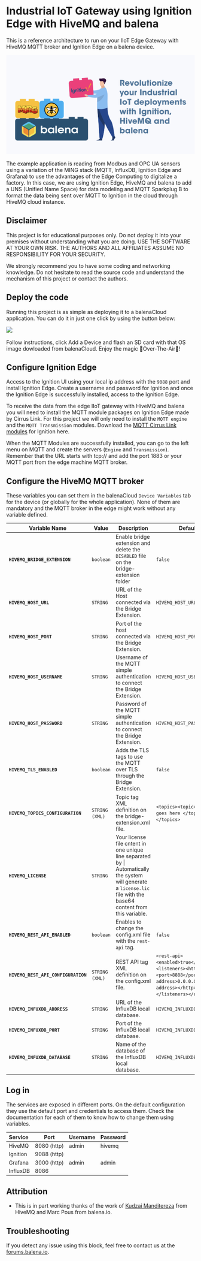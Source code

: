 # Industrial IoT Gateway using Ignition Edge with HiveMQ and balena

This is a reference architecture to run on your IIoT Edge Gateway with HiveMQ MQTT broker and Ignition Edge on a balena device.


![](/assets/balena-ignition-hivemq.png)


The example application is reading from Modbus and OPC UA sensors using a variation of the MING stack (MQTT, InfluxDB, Ignition Edge and Grafana) to use the advantages of the Edge Computing to digitalize a factory. In this case, we are using Ignition Edge, HiveMQ and balena to add a UNS (Unified Name Space) for data modeling and MQTT Sparkplug B to format the data being sent over MQTT to Ignition in the cloud through HiveMQ cloud instance.


## Disclaimer

This project is for educational purposes only. Do not deploy it into your premises without understanding what you are doing. USE THE SOFTWARE AT YOUR OWN RISK. THE AUTHORS AND ALL AFFILIATES ASSUME NO RESPONSIBILITY FOR YOUR SECURITY.

We strongly recommend you to have some coding and networking knowledge. Do not hesitate to read the source code and understand the mechanism of this project or contact the authors.


## Deploy the code

Running this project is as simple as deploying it to a balenaCloud application. You can do it in just one click by using the button below:

[![](https://www.balena.io/deploy.png)](https://dashboard.balena-cloud.com/deploy?repoUrl=https://github.com/mpous/hivemq4-ignition-balena)

Follow instructions, click Add a Device and flash an SD card with that OS image dowloaded from balenaCloud. Enjoy the magic 🌟Over-The-Air🌟!

## Configure Ignition Edge

Access to the Ignition UI using your local ip address with the `9088` port and install Ignition Edge. Create a username and password for Ignition and once the Ignition Edge is successfully installed, access to the Ignition Edge.

To receive the data from the edge IIoT gateway with HiveMQ and balena you will need to install the MQTT module packages on Ignition Edge made by Cirrus Link. For this project we will only need to install the `MQTT engine` and the `MQTT Transmission` modules. Download the [MQTT Cirrus Link modules](https://inductiveautomation.com/downloads/third-party-modules/8.1.27) for Ignition here.

When the MQTT Modules are successfully installed, you can go to the left menu on MQTT and create the servers (`Engine` and `Transmission`). Remember that the URL starts with tcp:// and add the port 1883 or your MQTT port from the edge machine MQTT broker.


## Configure the HiveMQ MQTT broker

These variables you can set them in the balenaCloud `Device Variables` tab for the device (or globally for the whole application). None of them are mandatory and the MQTT broker in the edge might work without any variable defined.

Variable Name | Value | Description | Default
------------ | ------------- | ------------- | -------------
**`HIVEMQ_BRIDGE_EXTENSION`** | `boolean` | Enable bridge extension and delete the `DISABLED` file on the bridge-extension folder | `false`
**`HIVEMQ_HOST_URL`** | `STRING` | URL of the Host connected via the Bridge Extension. | ```HIVEMQ_HOST_URL```
**`HIVEMQ_HOST_PORT`** | `STRING` | Port of the host connected via the Bridge Extension. | ```HIVEMQ_HOST_PORT```
**`HIVEMQ_HOST_USERNAME`** | `STRING` | Username of the MQTT simple authentication to connect the Bridge Extension. | ```HIVEMQ_HOST_USERNAME```
**`HIVEMQ_HOST_PASSWORD`** | `STRING` | Password of the MQTT simple authentication to connect the Bridge Extension. | ```HIVEMQ_HOST_PASSWORD```
**`HIVEMQ_TLS_ENABLED`** | `boolean` | Adds the TLS tags to use the MQTT over TLS through the Bridge Extension. | ```false```
**`HIVEMQ_TOPICS_CONFIGURATION`** | `STRING (XML)` | Topic tag XML definition on the bridge-extension.xml file. | ```<topics><topic> What it goes here </topic></topics>```
**`HIVEMQ_LICENSE`** | `STRING` | Your license file cntent in one unique line separated by \| Automatically the system will generate a `license.lic` file with the base64 content from this variable. | 
**`HIVEMQ_REST_API_ENABLED`** | `boolean` | Enables to change the config.xml file with the `rest-api` tag. | `false`
**`HIVEMQ_REST_API_CONFIGURATION`** | `STRING (XML)` | REST API tag XML definition on the config.xml file. | ```<rest-api><enabled>true</enabled><listeners><http><port>8888</port><bind-address>0.0.0.0</bind-address></http></listeners></rest-api>```
**`HIVEMQ_INFUXDB_ADDRESS`** | `STRING` | URL of the InfluxDB local database. | ```HIVEMQ_INFLUXDB_ADDRESS```
**`HIVEMQ_INFUXDB_PORT`** | `STRING` | Port of the InfluxDB local database. | ```HIVEMQ_INFLUXDB_PORT```
**`HIVEMQ_INFUXDB_DATABASE`** | `STRING` | Name of the database of the InfluxDB local database. | ```HIVEMQ_INFLUXDB_DATABASE```


## Log in

The services are exposed in different ports. On the default configuration they use the default port and credentials to access them. Check the documentation for each of them to know how to change them using variables.

|Service|Port|Username|Password|
|:--|---|---|---|
|HiveMQ|8080 (http)|admin|hivemq|
|Ignition|9088 (http)| | |
|Grafana|3000 (http)|admin|admin|
|InfluxDB|8086 | | |


## Attribution

- This is in part working thanks of the work of [Kudzai Manditereza](https://github.com/kmanditereza) from HiveMQ and Marc Pous from balena.io.

## Troubleshooting

If you detect any issue using this block, feel free to contact us at the [forums.balena.io](https://forums.balena.io).

